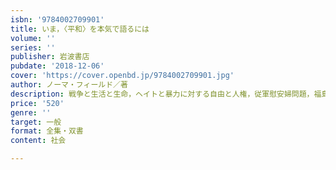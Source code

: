 ```yaml
---
isbn: '9784002709901'
title: いま，〈平和〉を本気で語るには
volume: ''
series: ''
publisher: 岩波書店
pubdate: '2018-12-06'
cover: 'https://cover.openbd.jp/9784002709901.jpg'
author: ノーマ・フィールド／著
description: 戦争と生活と生命，ヘイトと暴力に対する自由と人権，従軍慰安婦問題，福島復興等を考する．
price: '520'
genre: ''
target: 一般
format: 全集・双書
content: 社会

---
```

